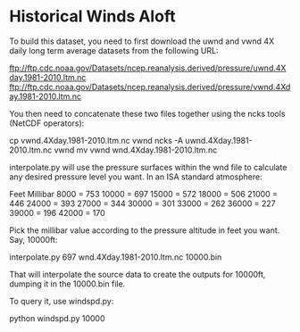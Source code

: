 # Historical Winds Aloft

To build this dataset, you need to first download the uwnd and vwnd 4X daily long term average
datasets from the following URL:

ftp://ftp.cdc.noaa.gov/Datasets/ncep.reanalysis.derived/pressure/uwnd.4Xday.1981-2010.ltm.nc
ftp://ftp.cdc.noaa.gov/Datasets/ncep.reanalysis.derived/pressure/vwnd.4Xday.1981-2010.ltm.nc

You then need to concatenate these two files together using the ncks tools (NetCDF operators):

cp vwnd.4Xday.1981-2010.ltm.nc vwnd
ncks -A uwnd.4Xday.1981-2010.ltm.nc vwnd
mv vwnd wnd.4Xday.1981-2010.ltm.nc

interpolate.py will use the pressure surfaces within the wnd file to calculate any desired
pressure level you want. In an ISA standard atmosphere:

Feet     Millibar
8000   =   753
10000  =   697
15000  =   572
18000  =   506
21000  =   446
24000  =   393
27000  =   344
30000  =   301
33000  =   262
36000  =   227
39000  =   196
42000  =   170

Pick the millibar value according to the pressure altitude in feet you want. Say, 10000ft:

interpolate.py 697 wnd.4Xday.1981-2010.ltm.nc 10000.bin

That will interpolate the source data to create the outputs for 10000ft, dumping it in the 10000.bin file.

To query it, use windspd.py:

python windspd.py 10000
